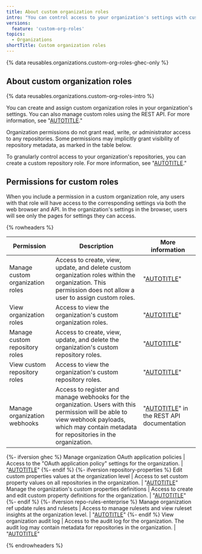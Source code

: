 ```yaml
---
title: About custom organization roles
intro: "You can control access to your organization's settings with custom organization roles."
versions:
  feature: 'custom-org-roles'
topics:
  - Organizations
shortTitle: Custom organization roles
---
```


{% data reusables.organizations.custom-org-roles-ghec-only %}

## About custom organization roles

{% data reusables.organizations.custom-org-roles-intro %}

You can create and assign custom organization roles in your organization's settings. You can also manage custom roles using the REST API. For more information, see "[AUTOTITLE](/organizations/managing-peoples-access-to-your-organization-with-roles/managing-custom-organization-roles)."

Organization permissions do not grant read, write, or administrator access to any repositories. Some permissions may implicitly grant visibility of repository metadata, as marked in the table below.

To granularly control access to your organization's repositories, you can create a custom repository role. For more information, see "[AUTOTITLE](/organizations/managing-user-access-to-your-organizations-repositories/managing-repository-roles/about-custom-repository-roles)."

## Permissions for custom roles

When you include a permission in a custom organization role, any users with that role will have access to the corresponding settings via both the web browser and API. In the organization's settings in the browser, users will see only the pages for settings they can access.

{% rowheaders %}

Permission | Description | More information
------------ | -------------|--------------------
Manage custom organization roles | Access to create, view, update, and delete custom organization roles within the organization. This permission does not allow a user to assign custom roles. | "[AUTOTITLE](/organizations/managing-peoples-access-to-your-organization-with-roles/managing-custom-organization-roles)"
View organization roles | Access to view the organization's custom organization roles. | "[AUTOTITLE](/organizations/managing-peoples-access-to-your-organization-with-roles/managing-custom-organization-roles)"
Manage custom repository roles | Access to create, view, update, and delete the organization's custom repository roles. |"[AUTOTITLE](/organizations/managing-peoples-access-to-your-organization-with-roles/managing-custom-repository-roles-for-an-organization)"
View custom repository roles | Access to view the organization's custom repository roles. | "[AUTOTITLE](/organizations/managing-peoples-access-to-your-organization-with-roles/managing-custom-repository-roles-for-an-organization)"
Manage organization webhooks | Access to register and manage webhooks for the organization. Users with this permission will be able to view webhook payloads, which may contain metadata for repositories in the organization. | "[AUTOTITLE](/rest/orgs/webhooks#about-organization-webhooks)" in the REST API documentation
{%- ifversion ghec %}
Manage organization OAuth application policies | Access to the "OAuth application policy" settings for the organization. | "[AUTOTITLE](/organizations/managing-oauth-access-to-your-organizations-data/about-oauth-app-access-restrictions)"
{%- endif %}
{%- ifversion repository-properties %}
Edit custom properties values at the organization level | Access to set custom property values on all repositories in the organization. | "[AUTOTITLE](/organizations/managing-organization-settings/managing-custom-properties-for-repositories-in-your-organization)"
Manage the organization's custom properties definitions | Access to create and edit custom property definitions for the organization. | "[AUTOTITLE](/organizations/managing-organization-settings/managing-custom-properties-for-repositories-in-your-organization)"
{%- endif %}
{%- ifversion repo-rules-enterprise %}
Manage organization ref update rules and rulesets | Access to manage rulesets and view ruleset insights at the organization level. | "[AUTOTITLE](/organizations/managing-organization-settings/managing-rulesets-for-repositories-in-your-organization)"
{%- endif %}
View organization audit log | Access to the audit log for the organization. The audit log may contain metadata for repositories in the organization. | "[AUTOTITLE](/organizations/keeping-your-organization-secure/managing-security-settings-for-your-organization/reviewing-the-audit-log-for-your-organization)"

{% endrowheaders %}

